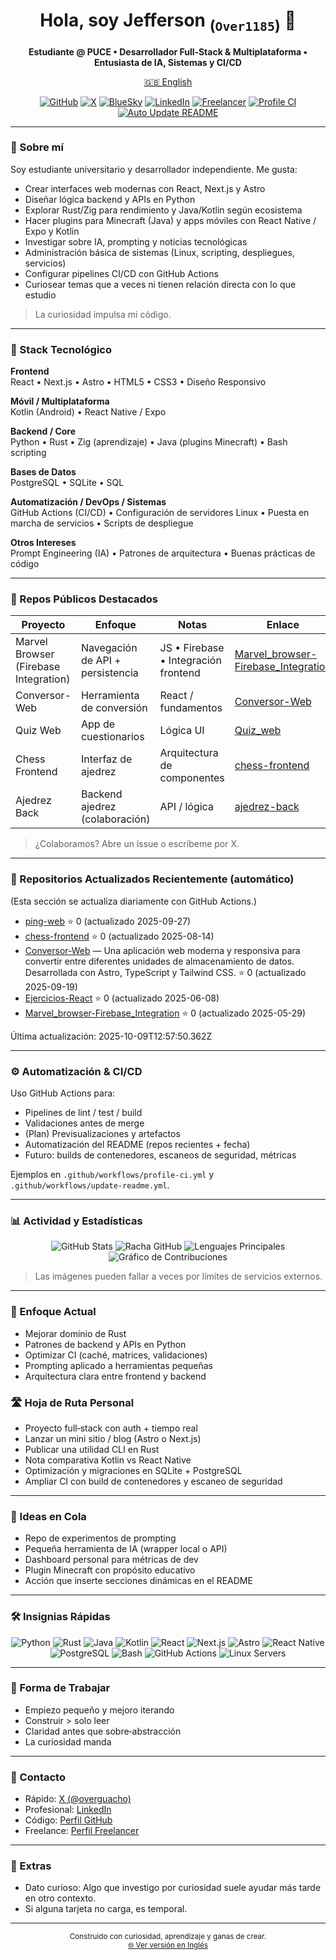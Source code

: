 <h1 align="center">Hola, soy Jefferson <sub>(<code>Over1185</code>)</sub> 👋</h1>

<p align="center">
  <strong>Estudiante @ PUCE • Desarrollador Full‑Stack & Multiplataforma • Entusiasta de IA, Sistemas y CI/CD</strong>
</p>

<p align="center">
  <a href="README.md">🇬🇧 English</a>
</p>

<p align="center">
  <a href="https://github.com/Over1185"><img src="https://img.shields.io/badge/GitHub-Over1185-181717?logo=github" alt="GitHub"></a>
  <a href="https://x.com/overguacho"><img src="https://img.shields.io/badge/X-@overguacho-000000?logo=x" alt="X"></a>
  <a href="https://bsky.app/profile/overguacho.bsky.social"><img src="https://img.shields.io/badge/BlueSky-overguacho-0285FF?logo=bluesky" alt="BlueSky"></a>
  <a href="https://www.linkedin.com/in/jefferson-manuel-cuervo-castillo-531584362"><img src="https://img.shields.io/badge/LinkedIn-Perfil-0A66C2?logo=linkedin" alt="LinkedIn"></a>
  <a href="https://www.freelancer.com/u/Over1185"><img src="https://img.shields.io/badge/Freelancer-Contrátame-29B2FE?logo=freelancer" alt="Freelancer"></a>
  <a href="https://github.com/Over1185/Over1185/actions/workflows/profile-ci.yml"><img src="https://github.com/Over1185/Over1185/actions/workflows/profile-ci.yml/badge.svg" alt="Profile CI"></a>
  <a href="https://github.com/Over1185/Over1185/actions/workflows/update-readme.yml"><img src="https://github.com/Over1185/Over1185/actions/workflows/update-readme.yml/badge.svg" alt="Auto Update README"></a>
</p>

---

### 🚀 Sobre mí
Soy estudiante universitario y desarrollador independiente. Me gusta:
- Crear interfaces web modernas con React, Next.js y Astro
- Diseñar lógica backend y APIs en Python
- Explorar Rust/Zig para rendimiento y Java/Kotlin según ecosistema
- Hacer plugins para Minecraft (Java) y apps móviles con React Native / Expo y Kotlin
- Investigar sobre IA, prompting y noticias tecnológicas
- Administración básica de sistemas (Linux, scripting, despliegues, servicios)
- Configurar pipelines CI/CD con GitHub Actions
- Curiosear temas que a veces ni tienen relación directa con lo que estudio

> La curiosidad impulsa mi código.

---

### 🧰 Stack Tecnológico

**Frontend**  
React • Next.js • Astro • HTML5 • CSS3 • Diseño Responsivo

**Móvil / Multiplataforma**  
Kotlin (Android) • React Native / Expo

**Backend / Core**  
Python • Rust • Zig (aprendizaje) • Java (plugins Minecraft) • Bash scripting

**Bases de Datos**  
PostgreSQL • SQLite • SQL

**Automatización / DevOps / Sistemas**  
GitHub Actions (CI/CD) • Configuración de servidores Linux • Puesta en marcha de servicios • Scripts de despliegue

**Otros Intereses**  
Prompt Engineering (IA) • Patrones de arquitectura • Buenas prácticas de código

---

### 📂 Repos Públicos Destacados

| Proyecto | Enfoque | Notas | Enlace |
|----------|---------|-------|--------|
| Marvel Browser (Firebase Integration) | Navegación de API + persistencia | JS • Firebase • Integración frontend | [Marvel_browser-Firebase_Integration](https://github.com/Over1185/Marvel_browser-Firebase_Integration) |
| Conversor-Web | Herramienta de conversión | React / fundamentos | [Conversor-Web](https://github.com/Over1185/Conversor-Web) |
| Quiz Web | App de cuestionarios | Lógica UI | [Quiz_web](https://github.com/Over1185/Quiz_web) |
| Chess Frontend | Interfaz de ajedrez | Arquitectura de componentes | [chess-frontend](https://github.com/Over1185/chess-frontend) |
| Ajedrez Back | Backend ajedrez (colaboración) | API / lógica | [ajedrez-back](https://github.com/Ame314/ajedrez-back) |

> ¿Colaboramos? Abre un issue o escríbeme por X.

---

### 🔄 Repositorios Actualizados Recientemente (automático)
(Esta sección se actualiza diariamente con GitHub Actions.)

<!--ULTIMOS_REPOS:INICIO-->
- [ping-web](https://github.com/Over1185/ping-web) ⭐ 0 (actualizado 2025-09-27)
- [chess-frontend](https://github.com/Over1185/chess-frontend) ⭐ 0 (actualizado 2025-08-14)
- [Conversor-Web](https://github.com/Over1185/Conversor-Web) — Una aplicación web moderna y responsiva para convertir entre diferentes unidades de almacenamiento de datos. Desarrollada con Astro, TypeScript y Tailwind CSS. ⭐ 0 (actualizado 2025-09-19)
- [Ejercicios-React](https://github.com/Over1185/Ejercicios-React) ⭐ 0 (actualizado 2025-06-08)
- [Marvel_browser-Firebase_Integration](https://github.com/Over1185/Marvel_browser-Firebase_Integration) ⭐ 0 (actualizado 2025-05-29)
<!--ULTIMOS_REPOS:FIN-->

<!--ULTIMA_ACTUALIZACION:INICIO-->
Última actualización: 2025-10-09T12:57:50.362Z
<!--ULTIMA_ACTUALIZACION:FIN-->

---

### ⚙️ Automatización & CI/CD
Uso GitHub Actions para:
- Pipelines de lint / test / build
- Validaciones antes de merge
- (Plan) Previsualizaciones y artefactos
- Automatización del README (repos recientes + fecha)
- Futuro: builds de contenedores, escaneos de seguridad, métricas

Ejemplos en `.github/workflows/profile-ci.yml` y `.github/workflows/update-readme.yml`.

---

### 📊 Actividad y Estadísticas

<div align="center">

<picture>
  <source media="(prefers-color-scheme: dark)" srcset="https://github-readme-stats.vercel.app/api?username=Over1185&show_icons=true&theme=tokyonight&rank_icon=github">
  <img alt="GitHub Stats" src="https://github-readme-stats.vercel.app/api?username=Over1185&show_icons=true">
</picture>

<picture>
  <source media="(prefers-color-scheme: dark)" srcset="https://github-readme-streak-stats.herokuapp.com?user=Over1185&theme=tokyonight">
  <img alt="Racha GitHub" src="https://github-readme-streak-stats.herokuapp.com?user=Over1185">
</picture>

<picture>
  <source media="(prefers-color-scheme: dark)" srcset="https://github-readme-stats.vercel.app/api/top-langs/?username=Over1185&layout=compact&langs_count=8&theme=tokyonight">
  <img alt="Lenguajes Principales" src="https://github-readme-stats.vercel.app/api/top-langs/?username=Over1185&layout=compact&langs_count=8">
</picture>

<picture>
  <source media="(prefers-color-scheme: dark)" srcset="https://github-readme-activity-graph.vercel.app/graph?username=Over1185&theme=tokyo-night">
  <img alt="Gráfico de Contribuciones" src="https://github-readme-activity-graph.vercel.app/graph?username=Over1185&theme=github-light">
</picture>

</div>

> Las imágenes pueden fallar a veces por límites de servicios externos.

---

### 🧠 Enfoque Actual
- Mejorar dominio de Rust
- Patrones de backend y APIs en Python
- Optimizar CI (caché, matrices, validaciones)
- Prompting aplicado a herramientas pequeñas
- Arquitectura clara entre frontend y backend

### 🛣️ Hoja de Ruta Personal
- Proyecto full‑stack con auth + tiempo real
- Lanzar un mini sitio / blog (Astro o Next.js)
- Publicar una utilidad CLI en Rust
- Nota comparativa Kotlin vs React Native
- Optimización y migraciones en SQLite + PostgreSQL
- Ampliar CI con build de contenedores y escaneo de seguridad

---

### 🧪 Ideas en Cola
- Repo de experimentos de prompting
- Pequeña herramienta de IA (wrapper local o API)
- Dashboard personal para métricas de dev
- Plugin Minecraft con propósito educativo
- Acción que inserte secciones dinámicas en el README

---

### 🛠 Insignias Rápidas

<p align="center">
  <img src="https://img.shields.io/badge/Código-Python-blue?logo=python" alt="Python">
  <img src="https://img.shields.io/badge/Código-Rust-black?logo=rust" alt="Rust">
  <img src="https://img.shields.io/badge/Código-Java-red?logo=java" alt="Java">
  <img src="https://img.shields.io/badge/Código-Kotlin-7F52FF?logo=kotlin" alt="Kotlin">
  <img src="https://img.shields.io/badge/Frontend-React-61DAFB?logo=react" alt="React">
  <img src="https://img.shields.io/badge/Framework-Next.js-black?logo=nextdotjs" alt="Next.js">
  <img src="https://img.shields.io/badge/Framework-Astro-FF5D01?logo=astro" alt="Astro">
  <img src="https://img.shields.io/badge/Móvil-React%20Native-20232A?logo=react" alt="React Native">
  <img src="https://img.shields.io/badge/BD-PostgreSQL-316192?logo=postgresql" alt="PostgreSQL">
  <img src="https://img.shields.io/badge/Shell-Bash-4EAA25?logo=gnubash" alt="Bash">
  <img src="https://img.shields.io/badge/CI-GitHub%20Actions-2088FF?logo=githubactions" alt="GitHub Actions">
  <img src="https://img.shields.io/badge/Servidores-Linux-34A853?logo=linux" alt="Linux Servers">
</p>

---

### 🧩 Forma de Trabajar
- Empiezo pequeño y mejoro iterando
- Construir > solo leer
- Claridad antes que sobre‑abstracción
- La curiosidad manda

---

### 💬 Contacto
- Rápido: [X (@overguacho)](https://x.com/overguacho)
- Profesional: [LinkedIn](https://www.linkedin.com/in/jefferson-manuel-cuervo-castillo-531584362)
- Código: [Perfil GitHub](https://github.com/Over1185)
- Freelance: [Perfil Freelancer](https://www.freelancer.com/u/Over1185)

---

### 🎯 Extras
- Dato curioso: Algo que investigo por curiosidad suele ayudar más tarde en otro contexto.
- Si alguna tarjeta no carga, es temporal.

---

<p align="center">
  <sub>Construido con curiosidad, aprendizaje y ganas de crear.</sub><br/>
  <sub><a href="README.md">🌐 Ver versión en Inglés</a></sub>
</p>

